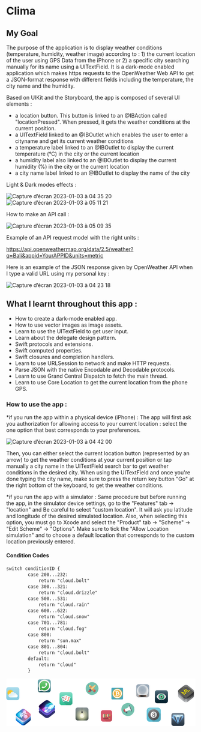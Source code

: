 
#  Clima

## My Goal

The purpose of the application is to display weather conditions (temperature, humidity, weather image) according to : 1) the current location of the user using GPS Data from the iPhone or 2) a specific city searching manually for its name using a UITextField. It is a dark-mode enabled application which makes https requests to the OpenWeather Web API to get a JSON-format response with different fields including the temperature, the city name and the humidity.

Based on UIKit and the Storyboard, the app is composed of several UI elements : 
- a location button. This button is linked to an @IBAction called "locationPressed". When pressed, it gets the weather conditions at the current position.
- a UITextField linked to an @IBOutlet which enables the user to enter a cityname and get its current weather conditions
- a temperature label linked to an @IBOutlet to display the current temperature (°C) in the city or the current location
- a humidity label also linked to an @IBOutlet to display the current humidity (%) in the city or the current location
- a city name label linked to an @IBOutlet to display the name of the city 

Light & Dark modes effects : 

![Capture d’écran 2023-01-03 à 04 35 20](https://user-images.githubusercontent.com/74780897/210297023-8c257142-a231-43d6-b9e3-f7ad9ca42b6e.png)
![Capture d’écran 2023-01-03 à 05 11 21](https://user-images.githubusercontent.com/74780897/210299118-a2839c5e-1fb3-46d6-8334-c7bb1ba767b9.png)

How to make an API call : 

![Capture d’écran 2023-01-03 à 05 09 35](https://user-images.githubusercontent.com/74780897/210299026-ec5bb38e-8d26-4192-a4ed-13b8de401be8.png)


Example of an API request model with the right units : 

https://api.openweathermap.org/data/2.5/weather?q=Bali&appid=YourAPPID&units=metric


Here is an example of the JSON response given by OpenWeather API when I type a valid URL using my personal key : 

![Capture d’écran 2023-01-03 à 04 23 18](https://user-images.githubusercontent.com/74780897/210296360-1954016e-ed64-494d-9877-cd4dc58cb63e.png)



## What I learnt throughout this app :

* How to create a dark-mode enabled app.
* How to use vector images as image assets.
* Learn to use the UITextField to get user input. 
* Learn about the delegate design pattern.
* Swift protocols and extensions. 
* Swift computed properties.
* Swift closures and completion handlers.
* Learn to use URLSession to network and make HTTP requests.
* Parse JSON with the native Encodable and Decodable protocols. 
* Learn to use Grand Central Dispatch to fetch the main thread.
* Learn to use Core Location to get the current location from the phone GPS. 


### How to use the app :

*if you run the app within a physical device (iPhone) : 
The app will first ask you authorization for allowing access to your current location : select the one option that best corresponds to your preferences.

![Capture d’écran 2023-01-03 à 04 42 00](https://user-images.githubusercontent.com/74780897/210297408-cfe829f3-7a4c-48bf-bb02-e9ed3c3b8bf9.png)

Then, you can either select the current location button (represented by an arrow) to get the weather conditions at your current position or tap manually a city name in the UITextField search bar to get weather conditions in the desired city. When using the UITextField and once you're done typing the city name, make sure to press the return key button "Go" at the right bottom of the keyboard, to get the weather conditions. 

*if you run the app with a simulator :
Same procedure but before running the app, in the simulator device settings, go to the "Features" tab -> "location" and Be careful to select "custom location". It will ask you latitude and longitude of the desired simulated location. Also, when selecting this option, you must go to Xcode and select the "Product" tab -> "Scheme" -> "Edit Scheme" -> "Options". Make sure to tick the "Allow Location simulation" and to choose a default location that corresponds to the custom location previously entered.



#### Condition Codes
```
switch conditionID {
        case 200...232:
            return "cloud.bolt"
        case 300...321:
            return "cloud.drizzle"
        case 500...531:
            return "cloud.rain"
        case 600...622:
            return "cloud.snow"
        case 701...781:
            return "cloud.fog"
        case 800:
            return "sun.max"
        case 801...804:
            return "cloud.bolt"
        default:
            return "cloud"
        }
```


![End Banner](Documentation/readme-end-banner.png)
